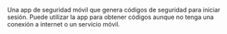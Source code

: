 Una app de seguridad móvil que genera códigos de seguridad para iniciar sesión. Puede utilizar la app para obtener códigos aunque no tenga una conexión a internet o un servicio móvil.
